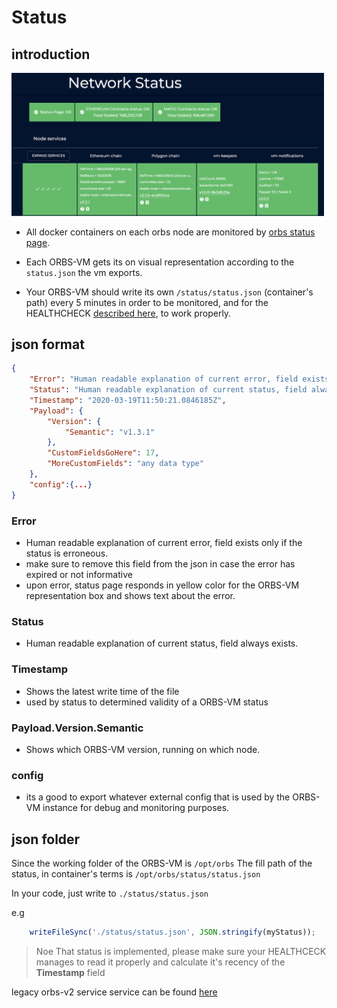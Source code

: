 # Status

## introduction

<img width="500px" src="../.gitbook/assets/status.png" alt="" data-size="original">


- All docker containers on each orbs node  are monitored by [orbs status page](https://status.orbs.network/).

- Each ORBS-VM gets its on visual representation according to the `status.json` the vm exports.

- Your ORBS-VM should write its own `/status/status.json` (container's path) every 5 minutes in order to be monitored, and for the HEALTHCHECK [described here](best-practice.md), to work properly.

## json format

```json
{
    "Error": "Human readable explanation of current error, field exists only if the status is erroneous.",
    "Status": "Human readable explanation of current status, field always exists.",
    "Timestamp": "2020-03-19T11:50:21.0846185Z",
    "Payload": {
        "Version": {
            "Semantic": "v1.3.1"
        },
        "CustomFieldsGoHere": 17,
        "MoreCustomFields": "any data type"
    },
    "config":{...}
}
```

### Error

* Human readable explanation of current error, field exists only if the status is erroneous.
* make sure to remove this field from the json in case the error has expired or not informative
* upon error, status page responds in yellow color for the ORBS-VM representation box and shows text about the error.

### Status

* Human readable explanation of current status, field always exists.

### Timestamp

* Shows the latest write time of the file
* used by status to determined validity of a ORBS-VM status

### Payload.Version.Semantic

* Shows which ORBS-VM version, running on which node.

### config

* its a good to export whatever external config that is used by the ORBS-VM instance for debug and monitoring purposes.

## json folder

Since the working folder of the ORBS-VM is `/opt/orbs`
The fill path of the status, in container's terms is `/opt/orbs/status/status.json`  

In your code, just write to `./status/status.json`

e.g

```js
    writeFileSync('./status/status.json', JSON.stringify(myStatus));
```

> Noe That status is implemented, please make sure your HEALTHCECK manages to read it properly and calculate it's recency of the **Timestamp** field

legacy orbs-v2 service service can be found [here](https://github.com/orbs-network/orbs-spec/blob/ee181179ddf8ee57dc0b2bd1197a1b91054edd64/node-architecture/BOYAR.md)
